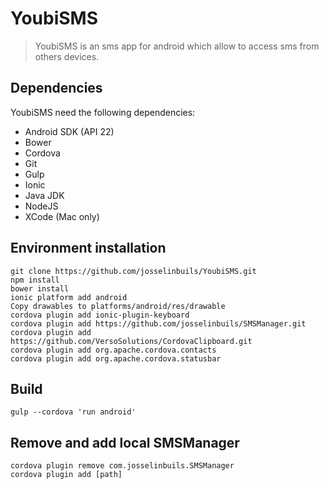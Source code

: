 # YoubiSMS
>YoubiSMS is an sms app for android which allow to access sms from others devices.

## Dependencies
YoubiSMS need the following dependencies:
- Android SDK (API 22)
- Bower
- Cordova
- Git
- Gulp
- Ionic
- Java JDK
- NodeJS
- XCode (Mac only)

## Environment installation
```
git clone https://github.com/josselinbuils/YoubiSMS.git
npm install
bower install
ionic platform add android
Copy drawables to platforms/android/res/drawable
cordova plugin add ionic-plugin-keyboard
cordova plugin add https://github.com/josselinbuils/SMSManager.git
cordova plugin add https://github.com/VersoSolutions/CordovaClipboard.git
cordova plugin add org.apache.cordova.contacts
cordova plugin add org.apache.cordova.statusbar
```

## Build
```
gulp --cordova 'run android'
```

## Remove and add local SMSManager
```
cordova plugin remove com.josselinbuils.SMSManager
cordova plugin add [path]
```
